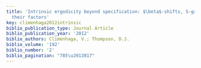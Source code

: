 ```yaml
---
title: 'Intrinsic ergodicity beyond specification: $\beta$-shifts, S-gap shifts, and
  their factors'
key: climenhaga2012intrinsic
biblio_publication_type: Journal Article
biblio_publication_year: '2012'
biblio_authors: Climenhaga, V.; Thompson, D.J.
biblio_volume: '192'
biblio_number: '2'
biblio_pagination: "785\u2013817"
---
```

